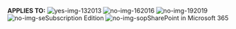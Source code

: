 **APPLIES TO:** ![yes-img-13](../media/yes.png)2013 ![no-img-16](../media/no.png)2016 ![no-img-19](../media/no.png)2019 ![no-img-se](../media/no.png)Subscription Edition ![no-img-sop](../media/no.png)SharePoint in Microsoft 365
